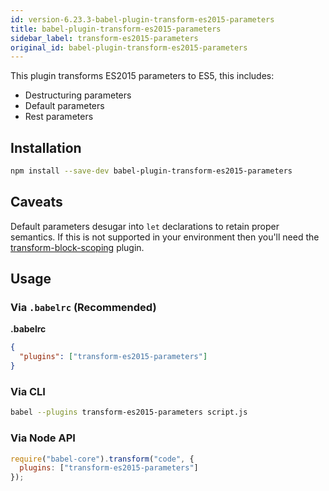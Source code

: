 ```yaml
---
id: version-6.23.3-babel-plugin-transform-es2015-parameters
title: babel-plugin-transform-es2015-parameters
sidebar_label: transform-es2015-parameters
original_id: babel-plugin-transform-es2015-parameters
---
```


This plugin transforms ES2015 parameters to ES5, this includes:

- Destructuring parameters
- Default parameters
- Rest parameters

## Installation

```sh
npm install --save-dev babel-plugin-transform-es2015-parameters
```

## Caveats

Default parameters desugar into `let` declarations to retain proper semantics. If this is
not supported in your environment then you'll need the
[transform-block-scoping](https://babeljs.io/docs/en/babel-plugin-transform-es2015-block-scoping) plugin.

## Usage

### Via `.babelrc` (Recommended)

**.babelrc**

```json
{
  "plugins": ["transform-es2015-parameters"]
}
```

### Via CLI

```sh
babel --plugins transform-es2015-parameters script.js
```

### Via Node API

```javascript
require("babel-core").transform("code", {
  plugins: ["transform-es2015-parameters"]
});
```

